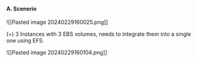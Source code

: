 #### A. Scenerio
![[Pasted image 20240229160025.png]]

(+) 3 Instances with 3 EBS volumes, needs to integrate them into a single one using EFS.

![[Pasted image 20240229160104.png]]